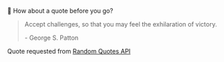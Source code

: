 📣 How about a quote before you go?

> Accept challenges, so that you may feel the exhilaration of victory.
>
> <p>- George S. Patton</p>

Quote requested from [Random Quotes API](https://github.com/lukePeavey/quotable)
